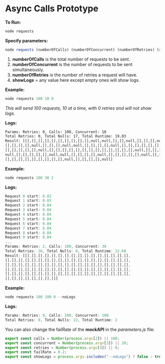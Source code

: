 # Async Calls Prototype

**To Run:**


```javascript
node requests
```


**Specify parameters:**


```javascript
node requests (numberOfCalls) (numberOfConcurrent) (numberOfRetries) (showLogs)
```

1. **numberOfCalls** is the total number of requests to be sent.
2. **numberOfConcurrent** is the number of requests to be sent simultaneously.
3. **numberOfRetries** is the number of retries a request will have.
4. **showLogs** = any value here except empty ones will show logs.


**Example:**

```javascript
node requests 100 10 0
```

*This will send 100 requests, 10 at a time, with 0 retries and will not show logs.*

**Logs:**

```bash
Params: Retries: 0, Calls: 100, Concurrent: 10
Total Retries: 0, Total Nulls: 17, Total Runtime: 19.03
Result: [[],[],[],[],[],[],[],[],[],[],null,null,[],[],null,[],[],[],null,
[],[],[],[],null,[],[],[],null,null,[],[],[],[],null,[],[],[],[],[],[],[],
[],[],[],[],[],null,[],[],[],[],[],[],[],[],[],[],[],[],[],null,[],[],[],
null,[],[],[],[],[],null,null,[],[],[],[],null,[],[],[],[],[],null,[],[],
[],[],[],[],[],[],[],[],[],null,[],[],[],[],null]
```

**Example:**

```javascript
node requests 100 30 2
```

**Logs:**

```javascript
Request 0 start: 0.03
Request 1 start: 0.03
Request 2 start: 0.04
Request 3 start: 0.04
Request 4 start: 0.04
Request 5 start: 0.04
Request 6 start: 0.04
Request 7 start: 0.04
Request 8 start: 0.04
Request 9 start: 0.04
...
Params: Retries: 2, Calls: 100, Concurrent: 30
Total Retries: 26, Total Nulls: 0, Total Runtime: 22.68
Result: [[],[],[],[],[],[],[],[],[],[],[],[],[],[],[],[],
[],[],[],[],[],[],[],[],[],[],[],[],[],[],[],[],[],[],[],
[],[],[],[],[],[],[],[],[],[],[],[],[],[],[],[],[],[],[],
[],[],[],[],[],[],[],[],[],[],[],[],[],[],[],[],[],[],[],
[],[],[],[],[],[],[],[],[],[],[],[],[],[],[],[],[],[],[],
[],[],[],[],[],[],[],[]]
```

**Example:**

```javascript
node requests 100 100 0 --noLogs
```

**Logs:**

```javascript
Params: Retries: 0, Calls: 100, Concurrent: 100
Total Retries: 0, Total Nulls: 22, Total Runtime: 2
```

You can also change the failRate of the **mockAPI** in the *parameters.js* file:

```javascript
export const calls = Number(process.argv[2]) || 100;
export const concurrent = Number(process.argv[3]) || 20;
export const retries = Number(process.argv[4]) || 0;
export const failRate = 0.2;
export const showLogs = process.argv.includes("--noLogs") ? false : true;
```
